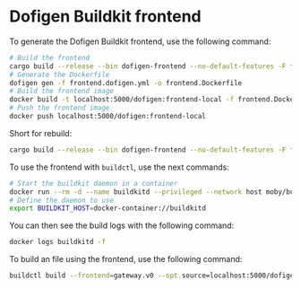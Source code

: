 # Dofigen Buildkit frontend

To generate the Dofigen Buildkit frontend, use the following command:

```bash
# Build the frontend
cargo build --release --bin dofigen-frontend --no-default-features -F frontend -F permissive
# Generate the Dockerfile
dofigen gen -f frontend.dofigen.yml -o frontend.Dockerfile
# Build the frontend image
docker build -t localhost:5000/dofigen:frontend-local -f frontend.Dockerfile .
# Push the frontend image
docker push localhost:5000/dofigen:frontend-local
```

Short for rebuild:

```bash
cargo build --release --bin dofigen-frontend --no-default-features -F frontend -F permissive && docker build -t localhost:5000/dofigen:frontend-local --push -f frontend.Dockerfile .
```

To use the frontend with `buildctl`, use the next commands:

```bash
# Start the buildkit daemon in a container
docker run --rm -d --name buildkitd --privileged --network host moby/buildkit:latest
# Define the daemon to use
export BUILDKIT_HOST=docker-container://buildkitd
```

You can then see the build logs with the following command:

```bash
docker logs buildkitd -f
```

To build an file using the frontend, use the following command:

```bash
buildctl build --frontend=gateway.v0 --opt source=localhost:5000/dofigen:frontend-local --local context=. --local dockerfile=. --opt filename=./test.Dockerfile --trace test.log
```

